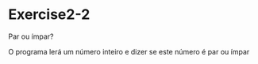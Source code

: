# Exercise2-2
Par ou ímpar?

O programa lerá um número inteiro e dizer se este número é par ou ímpar
